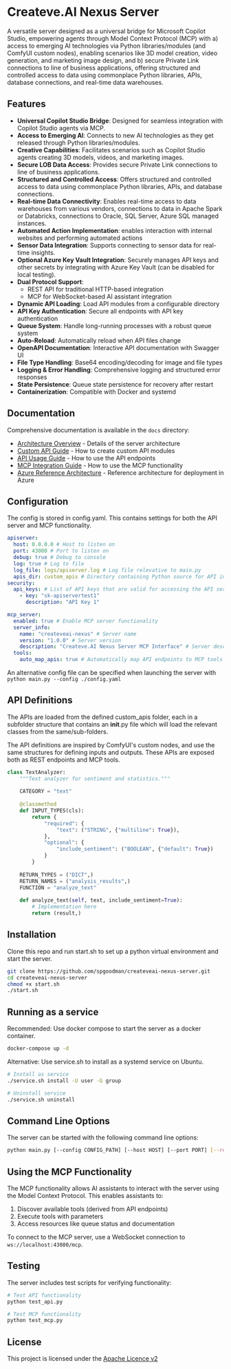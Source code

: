 # Createve.AI Nexus Server

A versatile server designed as a universal bridge for Microsoft Copilot Studio, empowering agents through Model Context Protocol (MCP) with a) access to emerging AI technologies via Python libraries/modules (and ComfyUI custom nodes), enabling scenarios like 3D model creation, video generation, and marketing image design, and b) secure Private Link connections to line of business applications, offering structured and controlled access to data using commonplace Python libraries, APIs, database connections, and real-time data warehouses.

## Features

- **Universal Copilot Studio Bridge**: Designed for seamless integration with Copilot Studio agents via MCP.
- **Access to Emerging AI**: Connects to new AI technologies as they get released through Python libraries/modules.
- **Creative Capabilities**: Facilitates scenarios such as Copilot Studio agents creating 3D models, videos, and marketing images.
- **Secure LOB Data Access**: Provides secure Private Link connections to line of business applications.
- **Structured and Controlled Access**: Offers structured and controlled access to data using commonplace Python libraries, APIs, and database connections.
- **Real-time Data Connectivity**: Enables real-time access to data warehouses from various vendors, connections to data in Apache Spark or Databricks, connections to Oracle, SQL Server, Azure SQL managed instances.
- **Automated Action Implementation**: enables interaction with internal websites and performing automated actions
- **Sensor Data Integration**: Supports connecting to sensor data for real-time insights.
- **Optional Azure Key Vault Integration**: Securely manages API keys and other secrets by integrating with Azure Key Vault (can be disabled for local testing).
- **Dual Protocol Support**: 
  - REST API for traditional HTTP-based integration
  - MCP for WebSocket-based AI assistant integration
- **Dynamic API Loading**: Load API modules from a configurable directory
- **API Key Authentication**: Secure all endpoints with API key authentication
- **Queue System**: Handle long-running processes with a robust queue system
- **Auto-Reload**: Automatically reload when API files change
- **OpenAPI Documentation**: Interactive API documentation with Swagger UI
- **File Type Handling**: Base64 encoding/decoding for image and file types
- **Logging & Error Handling**: Comprehensive logging and structured error responses
- **State Persistence**: Queue state persistence for recovery after restart
- **Containerization**: Compatible with Docker and systemd

## Documentation

Comprehensive documentation is available in the `docs` directory:

- [Architecture Overview](docs/architecture.md) - Details of the server architecture
- [Custom API Guide](docs/custom-api-guide.md) - How to create custom API modules
- [API Usage Guide](docs/api-usage.md) - How to use the API endpoints
- [MCP Integration Guide](docs/mcp-integration.md) - How to use the MCP functionality
- [Azure Reference Architecture](docs/azure-reference-architecture.md) - Reference architecture for deployment in Azure

## Configuration

The config is stored in config.yaml. This contains settings for both the API server and MCP functionality.

```yaml
apiserver:
  host: 0.0.0.0 # Host to listen on
  port: 43080 # Port to listen on
  debug: true # Debug to console
  log: true # Log to file
  log_file: logs/apiserver.log # Log file relevative to main.py
  apis_dir: custom_apis # Directory containing Python source for API interfaces to load and serve using FastAPI, relevative to main.py
security:
  api_keys: # List of API keys that are valid for accessing the API server. Each has access to its own queue of jobs
    - key: "sk-apiservertest1"
      description: "API Key 1"

mcp_server:
  enabled: true # Enable MCP server functionality
  server_info:
    name: "createveai-nexus" # Server name
    version: "1.0.0" # Server version
    description: "Createve.AI Nexus Server MCP Interface" # Server description
  tools:
    auto_map_apis: true # Automatically map API endpoints to MCP tools
```

An alternative config file can be specified when launching the server with `python main.py --config ./config.yaml`

## API Definitions

The APIs are loaded from the defined custom_apis folder, each in a subfolder structure that contains an __init__.py file which will load the relevant classes from the same/sub-folders.

The API definitions are inspired by ComfyUI's custom nodes, and use the same structures for defining inputs and outputs. These APIs are exposed both as REST endpoints and MCP tools.

```python
class TextAnalyzer:
    """Text analyzer for sentiment and statistics."""
    
    CATEGORY = "text"
    
    @classmethod    
    def INPUT_TYPES(cls):
        return {
            "required": {
                "text": ("STRING", {"multiline": True}),
            },
            "optional": {
                "include_sentiment": ("BOOLEAN", {"default": True})
            }
        }
    
    RETURN_TYPES = ("DICT",)
    RETURN_NAMES = ("analysis_results",)
    FUNCTION = "analyze_text"
    
    def analyze_text(self, text, include_sentiment=True):
        # Implementation here
        return (result,)
```

## Installation

Clone this repo and run start.sh to set up a python virtual environment and start the server.

```bash
git clone https://github.com/spgoodman/createveai-nexus-server.git
cd createveai-nexus-server
chmod +x start.sh
./start.sh
```

## Running as a service

Recommended: Use docker compose to start the server as a docker container.

```bash
docker-compose up -d
```

Alternative: Use service.sh to install as a systemd service on Ubuntu.

```bash
# Install as service
./service.sh install -U user -G group

# Uninstall service
./service.sh uninstall
```

## Command Line Options

The server can be started with the following command line options:

```bash
python main.py [--config CONFIG_PATH] [--host HOST] [--port PORT] [--reload]
```

## Using the MCP Functionality

The MCP functionality allows AI assistants to interact with the server using the Model Context Protocol. This enables assistants to:

1. Discover available tools (derived from API endpoints)
2. Execute tools with parameters
3. Access resources like queue status and documentation

To connect to the MCP server, use a WebSocket connection to `ws://localhost:43080/mcp`.

## Testing

The server includes test scripts for verifying functionality:

```bash
# Test API functionality
python test_api.py

# Test MCP functionality
python test_mcp.py
```

## License

This project is licensed under the [Apache Licence v2](LICENCE)
